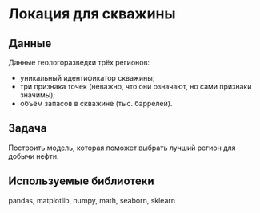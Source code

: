 # Локация для скважины

## Данные 
Данные геологоразведки трёх регионов:  

- уникальный идентификатор скважины;  
- три признака точек (неважно, что они означают, но сами признаки значимы);  
- объём запасов в скважине (тыс. баррелей).  


## Задача
Построить модель, которая поможет выбрать лучший регион для добычи нефти.

## Используемые библиотеки
pandas, matplotlib, numpy, math, seaborn, sklearn
